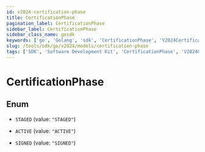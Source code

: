 ```yaml
---
id: v2024-certification-phase
title: CertificationPhase
pagination_label: CertificationPhase
sidebar_label: CertificationPhase
sidebar_class_name: gosdk
keywords: ['go', 'Golang', 'sdk', 'CertificationPhase', 'V2024CertificationPhase'] 
slug: /tools/sdk/go/v2024/models/certification-phase
tags: ['SDK', 'Software Development Kit', 'CertificationPhase', 'V2024CertificationPhase']
---
```


# CertificationPhase

## Enum


* `STAGED` (value: `"STAGED"`)

* `ACTIVE` (value: `"ACTIVE"`)

* `SIGNED` (value: `"SIGNED"`)



